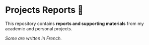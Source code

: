 # **Projects Reports** 📝
This repository contains **reports and supporting materials** from my academic and personal projects.

*Some are written in French.*
